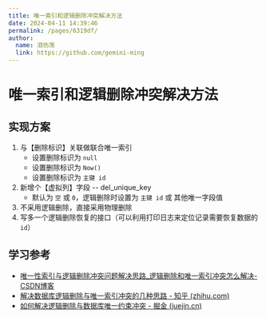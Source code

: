 ```yaml
---
title: 唯一索引和逻辑删除冲突解决方法
date: 2024-04-11 14:39:46
permalink: /pages/6319df/
author: 
  name: 泪伤荡
  link: https://github.com/gemini-ming
---
```

# 唯一索引和逻辑删除冲突解决方法

## 实现方案

1. 与【删除标识】关联做联合唯一索引
   - 设置删除标识为 `null`
   - 设置删除标识为 `Now()`
   - 设置删除标识为 `主键 id`
2. 新增个【虚拟列】字段 -- del_unique_key
   - 默认为 `空` 或 `0`，逻辑删除时设置为 `主键 id` 或 其他唯一字段值
3. 不采用逻辑删除，直接采用物理删除
4. 写多一个逻辑删除恢复的接口（可以利用打印日志来定位记录需要恢复数据的 `id`）





## 学习参考

- [唯一性索引与逻辑删除冲突问题解决思路_逻辑删除和唯一索引冲突怎么解决-CSDN博客](https://blog.csdn.net/YXXXYX/article/details/125546093)
- [解决数据库逻辑删除与唯一索引冲突的几种思路 - 知乎 (zhihu.com)](https://zhuanlan.zhihu.com/p/684215081)
- [如何解决逻辑删除与数据库唯一约束冲突 - 掘金 (juejin.cn)](https://juejin.cn/post/6897236850849513486)

